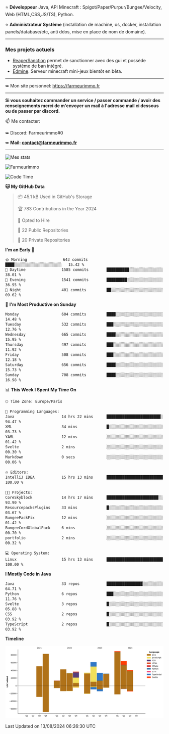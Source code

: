 ⭐ **Développeur** Java, API Minecraft : Spigot/Paper/Purpur/Bungee/Velocity, Web (HTML,CSS,JS/TS), Python.

⭐ **Administrateur Système** (installation de machine, os, docker, installation panels/database/etc, anti ddos, mise en place de nom de domaine).

---

### Mes projets actuels
- [ReaperSanction](https://www.spigotmc.org/resources/reapersanction.89580/) permet de sanctionner avec des gui et possède système de ban intégré.
- [Edmine](https://edmine.net). Serveur minecraft mini-jeux bientôt en bêta.

---

➥ Mon site personnel: https://farmeurimmo.fr

---

**Si vous souhaitez commander un service / passer commande / avoir des renseignements merci de m'envoyer un mail à l'adresse mail ci dessous ou de passer par discord.**

📫 Me contacter:
 
   ➥ Discord: Farmeurimmo#0
   
   ➥ **Mail: contact@farmeurimmo.fr**

---

![Mes stats](https://github-readme-stats.farmeurimmo.fr/api?username=Farmeurimmo&count_private=true&show_icons=true&theme=radical)

<img src="https://komarev.com/ghpvc/?username=Farmeurimmo" alt="Farmeurimmo" />

<!--START_SECTION:waka-->
![Code Time](http://img.shields.io/badge/Code%20Time-1%2C475%20hrs%2027%20mins-blue)

**🐱 My GitHub Data** 

> 📦 45.1 kB Used in GitHub's Storage 
 > 
> 🏆 783 Contributions in the Year 2024
 > 
> 💼 Opted to Hire
 > 
> 📜 22 Public Repositories 
 > 
> 🔑 20 Private Repositories 
 > 
**I'm an Early 🐤** 

```text
🌞 Morning                643 commits         ████░░░░░░░░░░░░░░░░░░░░░   15.42 % 
🌆 Daytime                1585 commits        ██████████░░░░░░░░░░░░░░░   38.01 % 
🌃 Evening                1541 commits        █████████░░░░░░░░░░░░░░░░   36.95 % 
🌙 Night                  401 commits         ██░░░░░░░░░░░░░░░░░░░░░░░   09.62 % 
```
📅 **I'm Most Productive on Sunday** 

```text
Monday                   604 commits         ████░░░░░░░░░░░░░░░░░░░░░   14.48 % 
Tuesday                  532 commits         ███░░░░░░░░░░░░░░░░░░░░░░   12.76 % 
Wednesday                665 commits         ████░░░░░░░░░░░░░░░░░░░░░   15.95 % 
Thursday                 497 commits         ███░░░░░░░░░░░░░░░░░░░░░░   11.92 % 
Friday                   508 commits         ███░░░░░░░░░░░░░░░░░░░░░░   12.18 % 
Saturday                 656 commits         ████░░░░░░░░░░░░░░░░░░░░░   15.73 % 
Sunday                   708 commits         ████░░░░░░░░░░░░░░░░░░░░░   16.98 % 
```


📊 **This Week I Spent My Time On** 

```text
🕑︎ Time Zone: Europe/Paris

💬 Programming Languages: 
Java                     14 hrs 22 mins      ████████████████████████░   94.47 % 
XML                      34 mins             █░░░░░░░░░░░░░░░░░░░░░░░░   03.73 % 
YAML                     12 mins             ░░░░░░░░░░░░░░░░░░░░░░░░░   01.42 % 
Svelte                   2 mins              ░░░░░░░░░░░░░░░░░░░░░░░░░   00.30 % 
Markdown                 0 secs              ░░░░░░░░░░░░░░░░░░░░░░░░░   00.06 % 

🔥 Editors: 
IntelliJ IDEA            15 hrs 13 mins      █████████████████████████   100.00 % 

🐱‍💻 Projects: 
CoreSkyblock             14 hrs 17 mins      ███████████████████████░░   93.90 % 
ResourcepacksPlugins     33 mins             █░░░░░░░░░░░░░░░░░░░░░░░░   03.67 % 
BungeePackFix            12 mins             ░░░░░░░░░░░░░░░░░░░░░░░░░   01.42 % 
BungeeCordGlobalPack     6 mins              ░░░░░░░░░░░░░░░░░░░░░░░░░   00.70 % 
portfolio                2 mins              ░░░░░░░░░░░░░░░░░░░░░░░░░   00.32 % 

💻 Operating System: 
Linux                    15 hrs 13 mins      █████████████████████████   100.00 % 
```

**I Mostly Code in Java** 

```text
Java                     33 repos            ████████████████░░░░░░░░░   64.71 % 
Python                   6 repos             ███░░░░░░░░░░░░░░░░░░░░░░   11.76 % 
Svelte                   3 repos             █░░░░░░░░░░░░░░░░░░░░░░░░   05.88 % 
CSS                      2 repos             █░░░░░░░░░░░░░░░░░░░░░░░░   03.92 % 
TypeScript               2 repos             █░░░░░░░░░░░░░░░░░░░░░░░░   03.92 % 
```



**Timeline**

![Lines of Code chart](https://raw.githubusercontent.com/Farmeurimmo/Farmeurimmo/main/assets/bar_graph.png)


 Last Updated on 13/08/2024 06:26:30 UTC
<!--END_SECTION:waka-->
